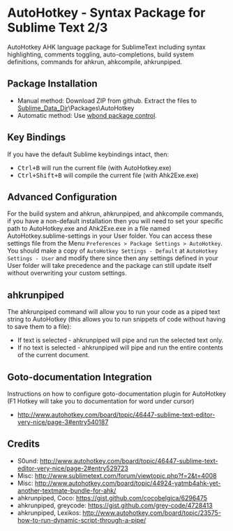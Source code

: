 # AutoHotkey - Syntax Package for Sublime Text 2/3
AutoHotkey AHK language package for SublimeText including syntax highlighting, comments toggling, auto-completions, build system definitions, commands for ahkrun, ahkcompile, ahkrunpiped.

## Package Installation
* Manual method: Download ZIP from github. Extract the files to [Sublime_Data_Dir](http://docs.sublimetext.info/en/latest/basic_concepts.html#the-data-directory)\Packages\AutoHotkey
* Automatic method: Use [wbond package control](https://sublime.wbond.net/).

## Key Bindings
If you have the default Sublime keybindings intact, then:
* <kbd>Ctrl+B</kbd> will run the current file (with AutoHotkey.exe)
* <kbd>Ctrl+Shift+B</kbd> will compile the current file (with Ahk2Exe.exe)

## Advanced Configuration
For the build system and ahkrun, ahkrunpiped, and ahkcompile commands, if you have a non-default installation then you will need to set your specific path to AutoHotkey.exe and Ahk2Exe.exe in a file named AutoHotkey.sublime-settings in your User folder. You can access these settings file from the Menu `Preferences > Package Settings > AutoHotkey`. You should make a copy of `AutoHotkey Settings - Default` at `AutoHotkey Settings - User` and modify there since then any settings defined in your User folder will take precedence and the package can still update itself without overwriting your custom settings.

## ahkrunpiped
The ahkrunpiped command will allow you to run your code as a piped text string to AutoHotkey (this allows you to run snippets of code without having to save them to a file):
* If text is selected - ahkrunpiped will pipe and run the selected text only.
* If no text is selected - ahkrunpiped will pipe and run the entire contents of the current document.

## Goto-documentation Integration
Instructions on how to configure goto-documentation plugin for AutoHotkey (F1 Hotkey will take you to documentation for word under cursor)
* http://www.autohotkey.com/board/topic/46447-sublime-text-editor-very-nice/page-3#entry540187

## Credits
* S0und: http://www.autohotkey.com/board/topic/46447-sublime-text-editor-very-nice/page-2#entry529723
* Misc: http://www.sublimetext.com/forum/viewtopic.php?f=2&t=4008
* Misc: http://www.autohotkey.com/board/topic/44924-yatmb4ahk-yet-another-textmate-bundle-for-ahk/
* ahkrunpiped, Coco: https://gist.github.com/cocobelgica/6296475
* ahkrunpiped, greycode: https://gist.github.com/grey-code/4728413
* ahkrunpiped, Lexikos: http://www.autohotkey.com/board/topic/23575-how-to-run-dynamic-script-through-a-pipe/
